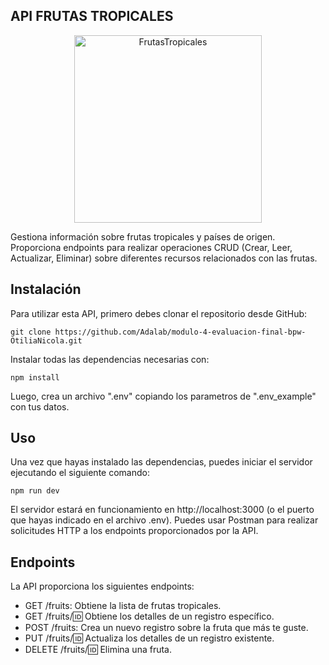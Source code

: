## **API FRUTAS TROPICALES** ##
<div>
<p style = 'text-align:center;'>
<img src="https://encrypted-tbn0.gstatic.com/images?q=tbn:ANd9GcSy5OaAviY9ld1c7MEAUL7lqsBmxEQmScsR0g&s" alt="FrutasTropicales" width="300px">
</p>
</div>

Gestiona información sobre frutas tropicales y países de origen. Proporciona endpoints para realizar operaciones CRUD (Crear, Leer, Actualizar, Eliminar) sobre diferentes recursos relacionados con las frutas.

## **Instalación** ##

Para utilizar esta API, primero debes clonar el repositorio desde GitHub:

    git clone https://github.com/Adalab/modulo-4-evaluacion-final-bpw-OtiliaNicola.git

Instalar todas las dependencias necesarias con:

    npm install
Luego, crea un archivo ".env" copiando los parametros de ".env_example" con tus datos.

## **Uso** ##

Una vez que hayas instalado las dependencias, puedes iniciar el servidor ejecutando el siguiente comando:

    npm run dev
El servidor estará en funcionamiento en http://localhost:3000 (o el puerto que hayas indicado en el archivo .env). Puedes usar Postman para realizar solicitudes HTTP a los endpoints proporcionados por la API.

## **Endpoints** ##

La API proporciona los siguientes endpoints:

- GET /fruits: Obtiene la lista de frutas tropicales.
- GET /fruits/:id: Obtiene los detalles de un registro específico.
- POST /fruits: Crea un nuevo registro sobre la fruta que más te guste.
- PUT /fruits/:id: Actualiza los detalles de un registro existente.
- DELETE /fruits/:id: Elimina una fruta.
